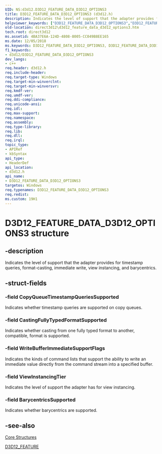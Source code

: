 ```yaml
---
UID: NS:d3d12.D3D12_FEATURE_DATA_D3D12_OPTIONS3
title: D3D12_FEATURE_DATA_D3D12_OPTIONS3 (d3d12.h)
description: Indicates the level of support that the adapter provides for timestamp queries, format-casting, immediate write, view instancing, and barycentrics.
helpviewer_keywords: ["D3D12_FEATURE_DATA_D3D12_OPTIONS3","D3D12_FEATURE_DATA_D3D12_OPTIONS3 structure","d3d12/D3D12_FEATURE_DATA_D3D12_OPTIONS3","direct3d12.d3d12_feature_data_d3d12_options3"]
old-location: direct3d12\d3d12_feature_data_d3d12_options3.htm
tech.root: direct3d12
ms.assetid: 4BA37E6A-124D-4808-8005-CC049B8EE165
ms.date: 12/05/2018
ms.keywords: D3D12_FEATURE_DATA_D3D12_OPTIONS3, D3D12_FEATURE_DATA_D3D12_OPTIONS3 structure, d3d12/D3D12_FEATURE_DATA_D3D12_OPTIONS3, direct3d12.d3d12_feature_data_d3d12_options3
f1_keywords:
- d3d12/D3D12_FEATURE_DATA_D3D12_OPTIONS3
dev_langs:
- c++
req.header: d3d12.h
req.include-header: 
req.target-type: Windows
req.target-min-winverclnt: 
req.target-min-winversvr: 
req.kmdf-ver: 
req.umdf-ver: 
req.ddi-compliance: 
req.unicode-ansi: 
req.idl: 
req.max-support: 
req.namespace: 
req.assembly: 
req.type-library: 
req.lib: 
req.dll: 
req.irql: 
topic_type:
- APIRef
- kbSyntax
api_type:
- HeaderDef
api_location:
- d3d12.h
api_name:
- D3D12_FEATURE_DATA_D3D12_OPTIONS3
targetos: Windows
req.typenames: D3D12_FEATURE_DATA_D3D12_OPTIONS3
req.redist: 
ms.custom: 19H1
---
```


# D3D12_FEATURE_DATA_D3D12_OPTIONS3 structure


## -description


Indicates the level of support that the adapter provides for timestamp queries, format-casting, immediate write, view instancing, and barycentrics.


## -struct-fields




### -field CopyQueueTimestampQueriesSupported

Indicates whether timestamp queries are supported on copy queues.
          


### -field CastingFullyTypedFormatSupported

Indicates whether casting from one fully typed format to another, compatible, format is supported.
          


### -field WriteBufferImmediateSupportFlags

Indicates the kinds of command lists that support the ability to write an immediate value directly from the command stream into a specified buffer.
          


### -field ViewInstancingTier

Indicates the level of support the adapter has for view instancing.
          


### -field BarycentricsSupported

Indicates whether barycentrics are supported.
          


## -see-also




<a href="https://docs.microsoft.com/windows/desktop/direct3d12/direct3d-12-structures">Core Structures</a>



<a href="https://docs.microsoft.com/windows/desktop/api/d3d12/ne-d3d12-d3d12_feature">D3D12_FEATURE</a>
 

 

